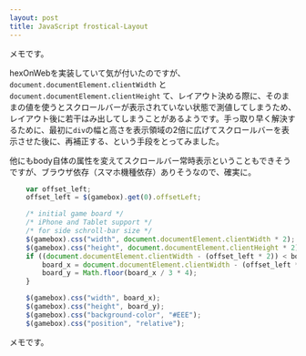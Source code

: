 ```yaml
---
layout: post
title: JavaScript frostical-Layout
---
```


メモです。

hexOnWebを実装していて気が付いたのですが、 `document.documentElement.clientWidth` と `document.documentElement.clientHeight` て、レイアウト決める際に、そのままの値を使うとスクロールバーが表示されていない状態で測値してしまうため、レイアウト後に若干はみ出してしまうことがあるようです。手っ取り早く解決するために、最初に`div`の幅と高さを表示領域の2倍に広げてスクロールバーを表示させた後に、再補正する、という手段をとってみました。

<!--break-->

他にもbody自体の属性を変えてスクロールバー常時表示ということもできそうですが、ブラウザ依存（スマホ機種依存）ありそうなので、確実に。

```javascript
    var offset_left;
    offset_left = $(gamebox).get(0).offsetLeft;

    /* initial game board */    
    /* iPhone and Tablet support */
    /* for side schroll-bar size */
    $(gamebox).css("width", document.documentElement.clientWidth * 2);
    $(gamebox).css("height", document.documentElement.clientHeight * 2);
    if ((document.documentElement.clientWidth - (offset_left * 2)) < board_x) {
        board_x = document.documentElement.clientWidth - (offset_left * 2);
        board_y = Math.floor(board_x / 3 * 4);
    }

    $(gamebox).css("width", board_x);
    $(gamebox).css("height", board_y);
    $(gamebox).css("background-color", "#EEE");
    $(gamebox).css("position", "relative");
```

メモです。
